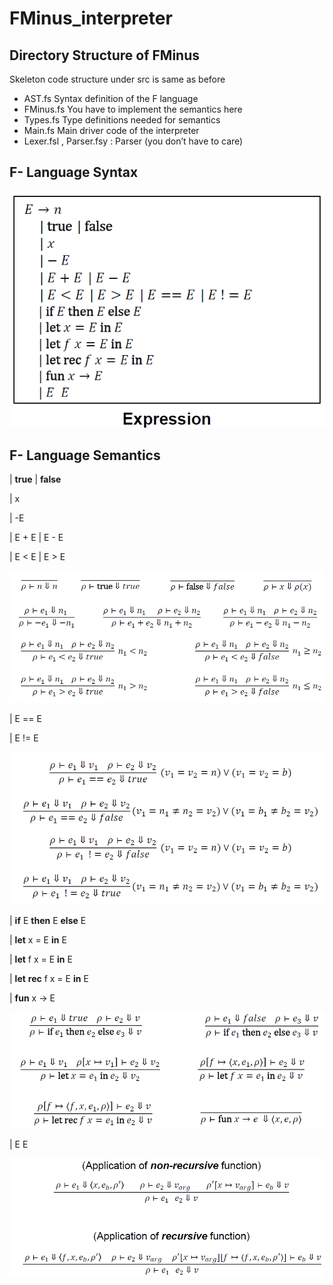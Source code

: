 # FMinus_interpreter

## Directory Structure of FMinus

Skeleton code structure under src is same as before

- AST.fs Syntax definition of the F language
- FMinus.fs You have to implement the semantics here
- Types.fs Type definitions needed for semantics
- Main.fs Main driver code of the interpreter
- Lexer.fsl , Parser.fsy : Parser (you don’t have to care)

## F- Language Syntax

![Untitled](https://github.com/juhynl/programming-language/blob/feat-fminus/Lab3/assets/Untitled.png)

## F- Language Semantics

| **true** | **false** 

| x 

| -E 

| E + E | E - E 

| E < E | E > E

![Untitled](https://github.com/juhynl/programming-language/blob/feat-fminus/Lab3/assets/Untitled%201.png)

| E == E

| E != E

![Untitled](https://github.com/juhynl/programming-language/blob/feat-fminus/Lab3/assets/Untitled%202.png)

| **if** E **then** E **else** E

| **let** x = E **in** E

| **let** f x = E **in** E

| **let** **rec** f x = E **in** E

| **fun** x → E

![Untitled](https://github.com/juhynl/programming-language/blob/feat-fminus/Lab3/assets/Untitled%203.png)

| E E

![Untitled](https://github.com/juhynl/programming-language/blob/feat-fminus/Lab3/assets/Untitled%204.png)
